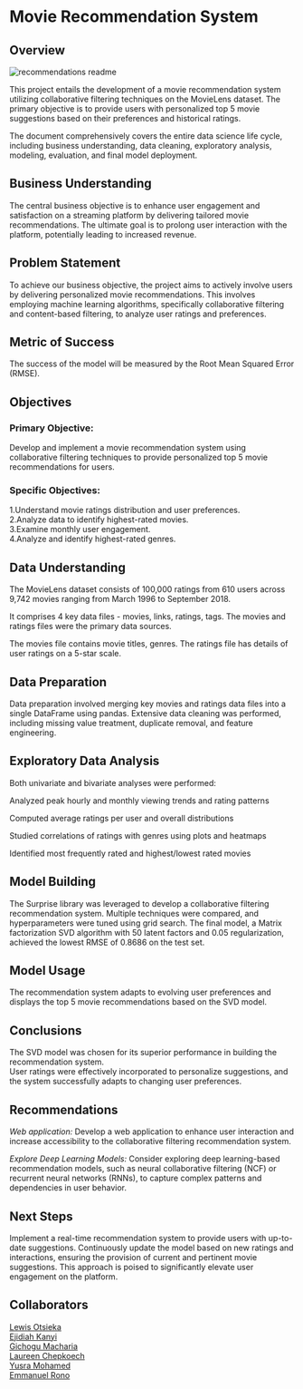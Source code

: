 # Movie Recommendation System 

## Overview

![recommendations readme](https://github.com/Perception-ui/phase_4/assets/139771882/39015c1f-e986-43fc-8570-95464634040b)

This project entails the development of a movie recommendation system utilizing collaborative filtering techniques on the MovieLens dataset. The primary objective is to provide users with personalized top 5 movie suggestions based on their preferences and historical ratings.

The document comprehensively covers the entire data science life cycle, including business understanding, data cleaning, exploratory analysis, modeling, evaluation, and final model deployment.

## Business Understanding

The central business objective is to enhance user engagement and satisfaction on a streaming platform by delivering tailored movie recommendations. The ultimate goal is to prolong user interaction with the platform, potentially leading to increased revenue.

## Problem Statement

To achieve our business objective, the project aims to actively involve users by delivering personalized movie recommendations. This involves employing machine learning algorithms, specifically collaborative filtering and content-based filtering, to analyze user ratings and preferences.

## Metric of Success

The success of the model will be measured by the Root Mean Squared Error (RMSE).

## Objectives
### Primary Objective:

Develop and implement a movie recommendation system using collaborative filtering techniques to provide personalized top 5 movie recommendations for users.

### Specific Objectives:

  1.Understand movie ratings distribution and user preferences.<br>
  2.Analyze data to identify highest-rated movies.<br>
  3.Examine monthly user engagement.<br>
  4.Analyze and identify highest-rated genres.<br>

## Data Understanding

The MovieLens dataset consists of 100,000 ratings from 610 users across 9,742 movies ranging from March 1996 to September 2018.

It comprises 4 key data files - movies, links, ratings, tags. The movies and ratings files were the primary data sources.

The movies file contains movie titles, genres. The ratings file has details of user ratings on a 5-star scale.

## Data Preparation

Data preparation involved merging key movies and ratings data files into a single DataFrame using pandas. Extensive data cleaning was performed, including missing value treatment, duplicate removal, and feature engineering.

## Exploratory Data Analysis
Both univariate and bivariate analyses were performed:

Analyzed peak hourly and monthly viewing trends and rating patterns

Computed average ratings per user and overall distributions

Studied correlations of ratings with genres using plots and heatmaps

Identified most frequently rated and highest/lowest rated movies

## Model Building

The Surprise library was leveraged to develop a collaborative filtering recommendation system. Multiple techniques were compared, and hyperparameters were tuned using grid search. The final model, a Matrix factorization SVD algorithm with 50 latent factors and 0.05 regularization, achieved the lowest RMSE of 0.8686 on the test set.

## Model Usage

The recommendation system adapts to evolving user preferences and displays the top 5 movie recommendations based on the SVD model.

## Conclusions

The SVD model was chosen for its superior performance in building the recommendation system.<br> 
User ratings were effectively incorporated to personalize suggestions, and the system successfully adapts to changing user preferences.

## Recommendations

*Web application:* Develop a web application to enhance user interaction and increase accessibility to the collaborative filtering recommendation system.

*Explore Deep Learning Models:* Consider exploring deep learning-based recommendation models, such as neural collaborative filtering (NCF) or recurrent neural networks (RNNs), to capture complex patterns and dependencies in user behavior.

## Next Steps

Implement a real-time recommendation system to provide users with up-to-date suggestions. Continuously update the model based on new ratings and interactions, ensuring the provision of current and pertinent movie suggestions. This approach is poised to significantly elevate user engagement on the platform.

## Collaborators

[Lewis Otsieka](https://github.com/Perception-ui)<br>
[Ejidiah Kanyi](https://github.com/EjiKanyi)<br>
[Gichogu Macharia](https://github.com/Mr-Macharia)<br>
[Laureen Chepkoech](https://github.com/Lawrync)<br>
[Yusra Mohamed](https://github.com/Yusra12)<br>
[Emmanuel Rono](https://github.com/marttech26)<br>
